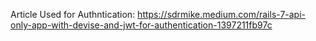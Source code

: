 Article Used for Authntication: https://sdrmike.medium.com/rails-7-api-only-app-with-devise-and-jwt-for-authentication-1397211fb97c
